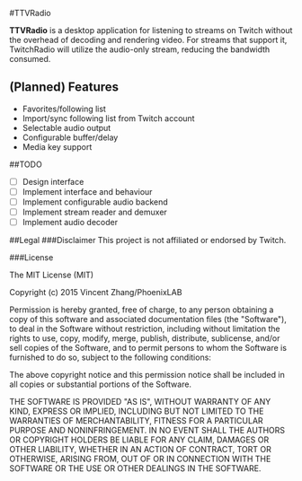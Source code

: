 #TTVRadio

**TTVRadio** is a desktop application for listening to streams on Twitch without the overhead of decoding and 
rendering video. For streams that support it, TwitchRadio will utilize the audio-only stream, reducing the bandwidth 
consumed.

## (Planned) Features
- Favorites/following list
- Import/sync following list from Twitch account
- Selectable audio output
- Configurable buffer/delay
- Media key support

##TODO
- [ ] Design interface
- [ ] Implement interface and behaviour
- [ ] Implement configurable audio backend
- [ ] Implement stream reader and demuxer
- [ ] Implement audio decoder

##Legal
###Disclaimer
This project is not affiliated or endorsed by Twitch.

###License

The MIT License (MIT)

Copyright (c) 2015 Vincent Zhang/PhoenixLAB

Permission is hereby granted, free of charge, to any person obtaining a copy
of this software and associated documentation files (the "Software"), to deal
in the Software without restriction, including without limitation the rights
to use, copy, modify, merge, publish, distribute, sublicense, and/or sell
copies of the Software, and to permit persons to whom the Software is
furnished to do so, subject to the following conditions:

The above copyright notice and this permission notice shall be included in all
copies or substantial portions of the Software.

THE SOFTWARE IS PROVIDED "AS IS", WITHOUT WARRANTY OF ANY KIND, EXPRESS OR
IMPLIED, INCLUDING BUT NOT LIMITED TO THE WARRANTIES OF MERCHANTABILITY,
FITNESS FOR A PARTICULAR PURPOSE AND NONINFRINGEMENT. IN NO EVENT SHALL THE
AUTHORS OR COPYRIGHT HOLDERS BE LIABLE FOR ANY CLAIM, DAMAGES OR OTHER
LIABILITY, WHETHER IN AN ACTION OF CONTRACT, TORT OR OTHERWISE, ARISING FROM,
OUT OF OR IN CONNECTION WITH THE SOFTWARE OR THE USE OR OTHER DEALINGS IN THE
SOFTWARE.
